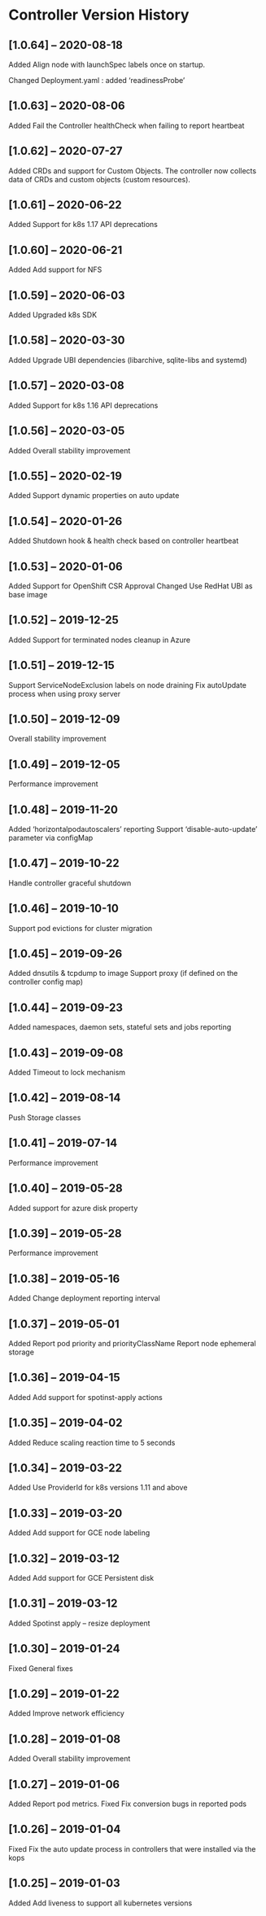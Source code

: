 # Controller Version History

## [1.0.64] – 2020-08-18

Added
Align node with launchSpec labels once on startup.

Changed
Deployment.yaml : added ‘readinessProbe’

## [1.0.63] – 2020-08-06

Added
Fail the Controller healthCheck when failing to report heartbeat

## [1.0.62] – 2020-07-27

Added
CRDs and support for Custom Objects. The controller now collects data of CRDs and custom objects (custom resources).

## [1.0.61] – 2020-06-22

Added
Support for k8s 1.17 API deprecations

## [1.0.60] – 2020-06-21

Added
Add support for NFS

## [1.0.59] – 2020-06-03

Added
Upgraded k8s SDK

## [1.0.58] – 2020-03-30

Added
Upgrade UBI dependencies (libarchive, sqlite-libs and systemd)

## [1.0.57] – 2020-03-08

Added
Support for k8s 1.16 API deprecations

## [1.0.56] – 2020-03-05

Added
Overall stability improvement

## [1.0.55] – 2020-02-19

Added
Support dynamic properties on auto update

## [1.0.54] – 2020-01-26

Added
Shutdown hook & health check based on controller heartbeat

## [1.0.53] – 2020-01-06

Added
Support for OpenShift CSR Approval
Changed
Use RedHat UBI as base image

## [1.0.52] – 2019-12-25

Added
Support for terminated nodes cleanup in Azure

## [1.0.51] – 2019-12-15

Support ServiceNodeExclusion labels on node draining
Fix autoUpdate process when using proxy server

## [1.0.50] – 2019-12-09

Overall stability improvement

## [1.0.49] – 2019-12-05

Performance improvement

## [1.0.48] – 2019-11-20

Added ‘horizontalpodautoscalers’ reporting
Support ‘disable-auto-update’ parameter via configMap

## [1.0.47] – 2019-10-22

Handle controller graceful shutdown

## [1.0.46] – 2019-10-10

Support pod evictions for cluster migration

## [1.0.45] – 2019-09-26

Added dnsutils & tcpdump to image
Support proxy (if defined on the controller config map)

## [1.0.44] – 2019-09-23

Added namespaces, daemon sets, stateful sets and jobs reporting

## [1.0.43] – 2019-09-08

Added Timeout to lock mechanism

## [1.0.42] – 2019-08-14

Push Storage classes

## [1.0.41] – 2019-07-14

Performance improvement

## [1.0.40] – 2019-05-28

Added support for azure disk property

## [1.0.39] – 2019-05-28

Performance improvement

## [1.0.38] – 2019-05-16

Added
Change deployment reporting interval

## [1.0.37] – 2019-05-01

Added
Report pod priority and priorityClassName
Report node ephemeral storage

## [1.0.36] – 2019-04-15

Added
Add support for spotinst-apply actions

## [1.0.35] – 2019-04-02

Added
Reduce scaling reaction time to 5 seconds

## [1.0.34] – 2019-03-22

Added
Use ProviderId for k8s versions 1.11 and above

## [1.0.33] – 2019-03-20

Added
Add support for GCE node labeling

## [1.0.32] – 2019-03-12

Added
Add support for GCE Persistent disk

## [1.0.31] – 2019-03-12

Added
Spotinst apply – resize deployment

## [1.0.30] – 2019-01-24

Fixed
General fixes

## [1.0.29] – 2019-01-22

Added
Improve network efficiency

## [1.0.28] – 2019-01-08

Added
Overall stability improvement

## [1.0.27] – 2019-01-06

Added
Report pod metrics.
Fixed
Fix conversion bugs in reported pods

## [1.0.26] – 2019-01-04

Fixed
Fix the auto update process in controllers that were installed via the kops

## [1.0.25] – 2019-01-03

Added
Add liveness to support all kubernetes versions
